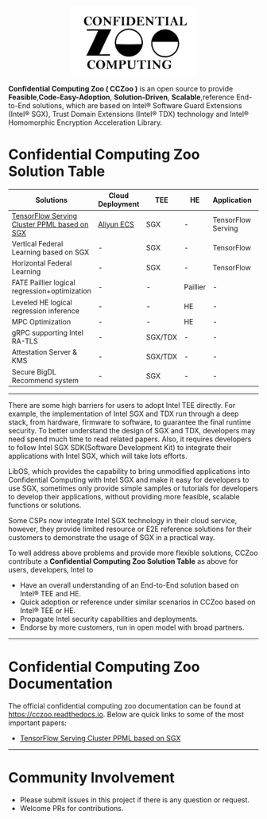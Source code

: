 <div align="center">

<p align="center"> <img src="documents/readthedoc/docs/source/Images/cczoo.jpg" height="140px"><br></p>

</div>

**Confidential Computing Zoo ( CCZoo )** is an open source to provide **Feasible**,**Code-Easy-Adoption**, **Solution-Driven**, **Scalable**,reference End-to-End solutions, which are based on Intel® Software Guard Extensions (Intel® SGX), Trust Domain Extensions (Intel® TDX) technology and Intel® Homomorphic Encryption Acceleration Library.


# Confidential Computing Zoo Solution Table

| Solutions                                                    | Cloud  Deployment                                            | TEE     | HE       | Application        | LibOS   | Remote Attestation                                           | Encryption /Decryption | CPU HW Acceleration | TLS  | Status        |
| ------------------------------------------------------------ | ------------------------------------------------------------ | ------- | -------- | ------------------ | ------- | ------------------------------------------------------------ | ---------------------- | ------------------- | ---- | ------------- |
| [TensorFlow Serving Cluster PPML based on SGX](https://cczoo.readthedocs.io/en/latest/Solutions/tensorflow-serving-cluster/index.html) | [Aliyun ECS](https://help.aliyun.com/document_detail/342755.html) | SGX     | -        | TensorFlow Serving | Gramine | [Secret Provinsion Service](https://cczoo.readthedocs.io/en/latest/Solutions/tensorflow-serving-cluster/index.html#start-secret-provision-service) | Yes                    | -                   | gRPC | **Published** |
| Vertical Federal Learning based on SGX                       | -                                                            | SGX     | -        | TensorFlow         | Gramine | 2-way RA-TLS                                                 | Yes                    | -                   | gRPC | In progress   |
| Horizontal Federal Learning                                  | -                                                            | SGX     | -        | TensorFlow         | Gramine | 2-way RA-TLS                                                 | Yes                    | -                   | gRPC | In progress   |
| FATE Paillier logical regression+optimization                | -                                                            | -       | Paillier | -                  | -       | -                                                            | Yes                    | -                   | -    | In progress   |
| Leveled HE logical regression inference                      | -                                                            | -       | HE       | -                  | -       | -                                                            | Yes                    | -                   | -    | In progress   |
| MPC Optimization                                             | -                                                            | -       | HE       | -                  | -       | -                                                            | -                      | -                   | -    | Not Start     |
| gRPC supporting Intel RA-TLS                                 | -                                                            | SGX/TDX | -        | -                  | -       | Yes                                                          | Yes                    | -                   | gRPC | In progress   |
| Attestation Server & KMS                                     | -                                                            | SGX/TDX | -        | -                  | -       | -                                                            | -                      | -                   | -    | Not Start     |
| Secure BigDL Recommend system                                | -                                                            | SGX     | -        | -                  | -       | -                                                            | -                      | -                   | -    | Not Start     |

---
There are some high barriers for users to adopt Intel TEE directly. For example, the implementation of Intel SGX and TDX run through a deep stack, from hardware, firmware to software, to guarantee the final runtime security. To better understand the design of SGX and TDX, developers may need spend much time to read related papers. Also, it requires developers to follow Intel SGX SDK(Software Development Kit) to integrate their applications with Intel SGX, which will take lots efforts.

LibOS, which provides the capability to bring unmodified applications into Confidential Computing with Intel SGX and make it easy for developers to use SGX,  sometimes only provide simple samples or tutorials for developers to develop their applications, without providing more feasible, scalable functions or solutions.

Some CSPs now integrate Intel SGX technology in their cloud service, however, they provide limited resource or E2E reference solutions for their customers to demonstrate the usage of SGX in a practical way.

To well address above problems and provide more flexible solutions,  CCZoo contribute a **Confidential Computing Zoo Solution Table** as above for users, developers, Intel to

- Have an overall understanding of an End-to-End solution based on Intel® TEE and HE.
- Quick adoption or reference under similar scenarios in CCZoo based on Intel® TEE or HE.
- Propagate Intel security capabilities and deployments.
- Endorse by more customers, run in open model with broad partners.


---

# Confidential Computing Zoo Documentation

The official confidential computing zoo documentation can be found at https://cczoo.readthedocs.io.
Below are quick links to some of the most important papers:

- [TensorFlow Serving Cluster PPML based on SGX](https://cczoo.readthedocs.io/en/latest/Solutions/tf_serving_cluster.html)

---



# Community Involvement

- Please submit issues in this project if there is any question or request.
- Welcome PRs for contributions.
